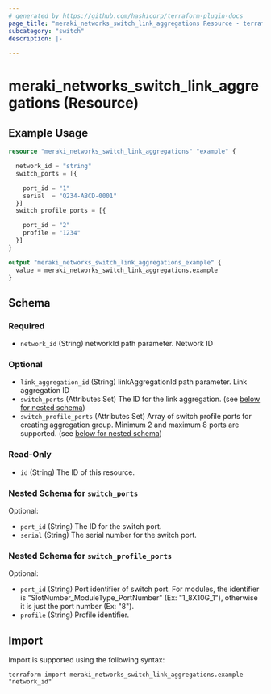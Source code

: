 ```yaml
---
# generated by https://github.com/hashicorp/terraform-plugin-docs
page_title: "meraki_networks_switch_link_aggregations Resource - terraform-provider-meraki"
subcategory: "switch"
description: |-
  
---
```


# meraki_networks_switch_link_aggregations (Resource)



## Example Usage

```terraform
resource "meraki_networks_switch_link_aggregations" "example" {

  network_id = "string"
  switch_ports = [{

    port_id = "1"
    serial  = "Q234-ABCD-0001"
  }]
  switch_profile_ports = [{

    port_id = "2"
    profile = "1234"
  }]
}

output "meraki_networks_switch_link_aggregations_example" {
  value = meraki_networks_switch_link_aggregations.example
}
```

<!-- schema generated by tfplugindocs -->
## Schema

### Required

- `network_id` (String) networkId path parameter. Network ID

### Optional

- `link_aggregation_id` (String) linkAggregationId path parameter. Link aggregation ID
- `switch_ports` (Attributes Set) The ID for the link aggregation. (see [below for nested schema](#nestedatt--switch_ports))
- `switch_profile_ports` (Attributes Set) Array of switch profile ports for creating aggregation group. Minimum 2 and maximum 8 ports are supported. (see [below for nested schema](#nestedatt--switch_profile_ports))

### Read-Only

- `id` (String) The ID of this resource.

<a id="nestedatt--switch_ports"></a>
### Nested Schema for `switch_ports`

Optional:

- `port_id` (String) The ID for the switch port.
- `serial` (String) The serial number for the switch port.


<a id="nestedatt--switch_profile_ports"></a>
### Nested Schema for `switch_profile_ports`

Optional:

- `port_id` (String) Port identifier of switch port. For modules, the identifier is "SlotNumber_ModuleType_PortNumber" (Ex: "1_8X10G_1"), otherwise it is just the port number (Ex: "8").
- `profile` (String) Profile identifier.

## Import

Import is supported using the following syntax:

```shell
terraform import meraki_networks_switch_link_aggregations.example "network_id"
```
